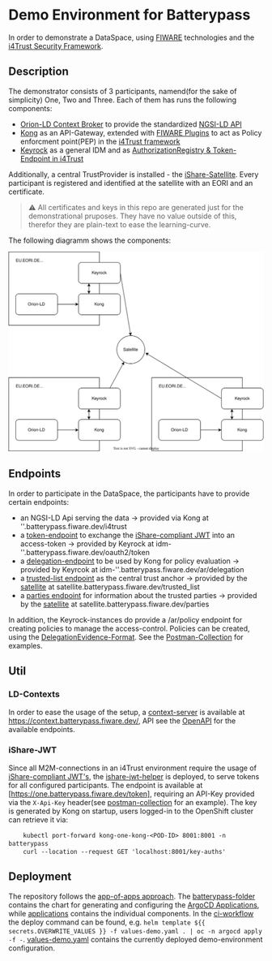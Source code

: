 # Demo Environment for Batterypass

In order to demonstrate a DataSpace, using [FIWARE](https://www.fiware.org/) technologies and the [i4Trust Security Framework](https://github.com/i4Trust/building-blocks). 

## Description

The demonstrator consists of 3 participants, namend(for the sake of simplicity) One, Two and Three. Each of them has runs the following components:

* [Orion-LD Context Broker](https://github.com/FIWARE/context.Orion-LD) to provide the standardized [NGSI-LD API](https://www.etsi.org/deliver/etsi_gs/CIM/001_099/009/01.06.01_60/gs_cim009v010601p.pdf)
* [Kong](https://konghq.com/) as an API-Gateway, extended with [FIWARE Plugins](https://github.com/FIWARE/kong-plugins-fiware) to act as Policy enforcment point(PEP) in the [i4Trust framework](https://github.com/i4Trust/building-blocks#access--usage-control--policies)
* [Keyrock](https://fiware-idm.readthedocs.io/en/latest/) as a general IDM and as [AuthorizationRegistry & Token-Endpoint in i4Trust](https://github.com/i4Trust/building-blocks)

Additionally, a central TrustProvider is installed - the [iShare-Satellite](https://dev.ishare.eu/scheme-owner/parties-id.html#request). Every participant is registered and identified at the satellite with an EORI and an certificate. 
> :warning: All certificates and keys in this repo are generated just for the demonstrational pruposes. They have no value outside of this, therefor they are plain-text to ease the learning-curve.

The following diagramm shows the components:


![overview-setup](docs/overview.svg)

## Endpoints

In order to participate in the DataSpace, the participants have to provide certain endpoints:

* an NGSI-LD Api serving the data -> provided via Kong at '<NAME>'.batterypass.fiware.dev/i4trust
* a [token-endpoint](https://dev.ishare.eu/common/token.html) to exchange the [iShare-compliant JWT](https://dev.ishare.eu/introduction/jwt.html) into an access-token -> provided by Keyrock at idm-'<NAME>'.batterypass.fiware.dev/oauth2/token
* a [delegation-endpoint](https://dev.ishare.eu/delegation/endpoint.html) to be used by Kong for policy evaluation -> provided by Keyrcok at idm-'<NAME>'.batterypass.fiware.dev/ar/delegation
* a [trusted-list endpoint](https://dev.ishare.eu/scheme-owner/trusted-list.html) as the central trust anchor -> provided by the [satellite](./applications/satellite/) at satellite.batterypass.fiware.dev/trusted_list
* a [parties endpoint](https://dev.ishare.eu/scheme-owner/parties.html) for information about the trusted parties -> provided by the [satellite](./applications/satellite/) at satellite.batterypass.fiware.dev/parties

In addition, the Keyrock-instances do provide a /ar/policy endpoint for creating policies to manage the access-control. Policies can be created, using the [DelegationEvidence-Format](https://dev.ishare.eu/delegation/delegation-evidence.html). See the [Postman-Collection](Batterypass.postman_collection.json) for examples. 

## Util

### LD-Contexts

In order to ease the usage of the setup, a [context-server](https://github.com/wistefan/context-server) is available at https://context.batterypass.fiware.dev/, API see the [OpenAPI](https://forge.etsi.org/swagger/ui/?url=https://raw.githubusercontent.com/wistefan/context-server/master/api/api.yaml) for the available endpoints.

### iShare-JWT

Since all M2M-connections in an i4Trust environment require the usage of [iShare-compliant JWT's](https://dev.ishare.eu/introduction/jwt.html), the [ishare-jwt-helper](https://github.com/wistefan/ishare-jwt-helper) is deployed, to serve tokens for all configured participants. The endpoint is available at [https://one.batterypass.fiware.dev/token], requiring an API-Key provided via the `X-Api-Key` header(see [postman-collection](Batterypass.postman_collection.json) for an example). The key is generated by Kong on startup, users logged-in to the OpenShift cluster can retrieve it via:

```shell
    kubectl port-forward kong-one-kong-<POD-ID> 8001:8001 -n batterypass
    curl --location --request GET 'localhost:8001/key-auths'
```

## Deployment

The repository follows the [app-of-apps approach](https://argo-cd.readthedocs.io/en/stable/operator-manual/cluster-bootstrapping/). The [batterypass-folder](./batterypass/) contains the chart for generating and configuring the [ArgoCD Applications](https://argo-cd.readthedocs.io/en/stable/), while [applications](./applications/) contains the individual components. In the [ci-workflow](./.github/workflows/deploy.yaml) the deploy command can be found, e.g. ```helm template ${{ secrets.OVERWRITE_VALUES }} -f values-demo.yaml . | oc -n argocd apply -f -```. [values-demo.yaml](./batterypass/values-demo.yaml) contains the currently deployed demo-environment configuration.
